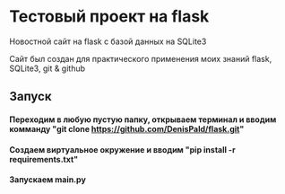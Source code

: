 # Тестовый проект на flask #

Новостной сайт на flask с базой данных на SQLite3

Сайт был создан для практического применения моих знаний flask, SQLite3, git & github

## Запуск ##

#### Переходим в любую пустую папку, открываем терминал и вводим комманду "git clone https://github.com/DenisPald/flask.git" ####

#### Создаем виртуальное окружение и вводим "pip install -r requirements.txt" ####

#### Запускаем main.py ####

